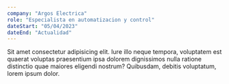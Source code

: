 ```yaml
---
company: "Argos Electrica"
role: "Especialista en automatizacion y control"
dateStart: "05/04/2023"
dateEnd: "Actualidad"
---
```


Sit amet consectetur adipisicing elit. Iure illo neque tempora, voluptatem est quaerat voluptas praesentium ipsa dolorem dignissimos nulla ratione distinctio quae maiores eligendi nostrum? Quibusdam, debitis voluptatum, lorem ipsum dolor.